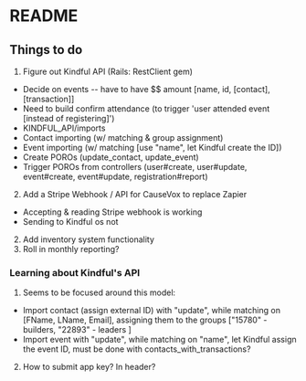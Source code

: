 # README

## Things to do
1. Figure out Kindful API (Rails: RestClient gem)
  * Decide on events -- have to have $$ amount [name, id, [contact],[transaction]]
  * Need to build confirm attendance (to trigger 'user attended event [instead of registering]')
  * KINDFUL_API/imports
  * Contact importing (w/ matching & group assignment)
  * Event importing (w/ matching [use "name", let Kindful create the ID])
  * Create POROs (update_contact, update_event)
  * Trigger POROs from controllers (user#create, user#update, event#create, event#update, registration#report)
2. Add a Stripe Webhook / API for CauseVox to replace Zapier
  * Accepting & reading Stripe webhook is working
  * Sending to Kindful os not
2. Add inventory system functionality
3. Roll in monthly reporting?

### Learning about Kindful's API
1. Seems to be focused around this model:
  * Import contact (assign external ID) with "update", while matching on [FName, LName, Email], assigning them to the groups ["15780" - builders, "22893" - leaders ]
  * Import event with "update", while matching on "name", let Kindful assign the event ID, must be done with contacts_with_transactions?
2. How to submit app key? In header?
